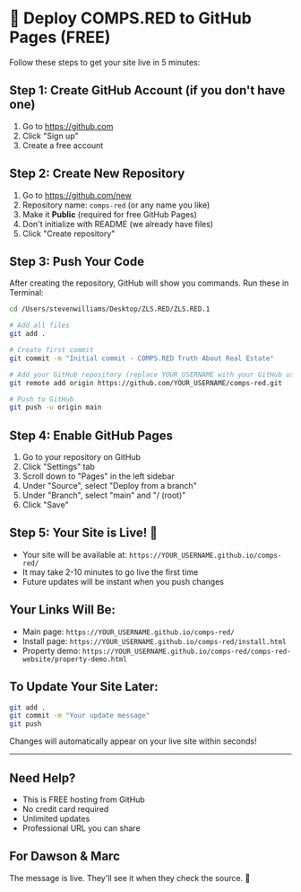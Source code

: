 # 🚀 Deploy COMPS.RED to GitHub Pages (FREE)

Follow these steps to get your site live in 5 minutes:

## Step 1: Create GitHub Account (if you don't have one)
1. Go to https://github.com
2. Click "Sign up" 
3. Create a free account

## Step 2: Create New Repository
1. Go to https://github.com/new
2. Repository name: `comps-red` (or any name you like)
3. Make it **Public** (required for free GitHub Pages)
4. Don't initialize with README (we already have files)
5. Click "Create repository"

## Step 3: Push Your Code
After creating the repository, GitHub will show you commands. Run these in Terminal:

```bash
cd /Users/stevenwilliams/Desktop/ZLS.RED/ZLS.RED.1

# Add all files
git add .

# Create first commit
git commit -m "Initial commit - COMPS.RED Truth About Real Estate"

# Add your GitHub repository (replace YOUR_USERNAME with your GitHub username)
git remote add origin https://github.com/YOUR_USERNAME/comps-red.git

# Push to GitHub
git push -u origin main
```

## Step 4: Enable GitHub Pages
1. Go to your repository on GitHub
2. Click "Settings" tab
3. Scroll down to "Pages" in the left sidebar
4. Under "Source", select "Deploy from a branch"
5. Under "Branch", select "main" and "/ (root)"
6. Click "Save"

## Step 5: Your Site is Live! 🎉
- Your site will be available at: `https://YOUR_USERNAME.github.io/comps-red/`
- It may take 2-10 minutes to go live the first time
- Future updates will be instant when you push changes

## Your Links Will Be:
- Main page: `https://YOUR_USERNAME.github.io/comps-red/`
- Install page: `https://YOUR_USERNAME.github.io/comps-red/install.html`
- Property demo: `https://YOUR_USERNAME.github.io/comps-red/comps-red-website/property-demo.html`

## To Update Your Site Later:
```bash
git add .
git commit -m "Your update message"
git push
```

Changes will automatically appear on your live site within seconds!

---

## Need Help?
- This is FREE hosting from GitHub
- No credit card required
- Unlimited updates
- Professional URL you can share

## For Dawson & Marc
The message is live. They'll see it when they check the source. 🎴